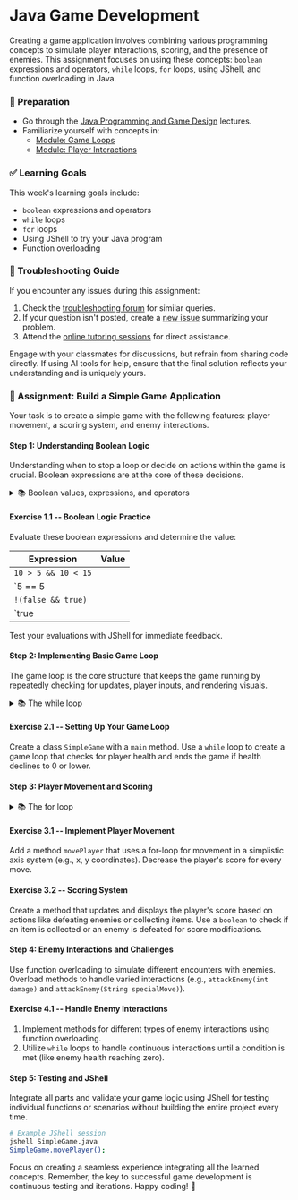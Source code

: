 # Java Game Development

Creating a game application involves combining various programming concepts to simulate player interactions, scoring, and the presence of enemies. This assignment focuses on using these concepts: `boolean` expressions and operators, `while` loops, `for` loops, using JShell, and function overloading in Java.

### 📝 Preparation

- Go through the [Java Programming and Game Design](https://java-game-dev-course.com) lectures.
- Familiarize yourself with concepts in:
  - [Module: Game Loops](https://java-game-dev-course.com/modules/game-loops)
  - [Module: Player Interactions](https://java-game-dev-course.com/modules/player-interaction)

### ✅ Learning Goals

This week's learning goals include:

* `boolean` expressions and operators
* `while` loops
* `for` loops
* Using JShell to try your Java program
* Function overloading

### 🚨 Troubleshooting Guide

If you encounter any issues during this assignment:

1. Check the [troubleshooting forum](https://java-game-dev-course.com/help-forum) for similar queries.
2. If your question isn't posted, create a [new issue](https://java-game-dev-course.com/help-forum/new-issue) summarizing your problem.
3. Attend the [online tutoring sessions](https://java-game-dev-course.com/labs) for direct assistance.

Engage with your classmates for discussions, but refrain from sharing code directly. If using AI tools for help, ensure that the final solution reflects your understanding and is uniquely yours.

### 🎯 Assignment: Build a Simple Game Application

Your task is to create a simple game with the following features: player movement, a scoring system, and enemy interactions.

#### Step 1: Understanding Boolean Logic

Understanding when to stop a loop or decide on actions within the game is crucial. Boolean expressions are at the core of these decisions.

<details>
<summary> 📚 Boolean values, expressions, and operators </summary>

A [boolean value](https://en.wikipedia.org/wiki/Boolean_data_type) is either `true` or `false`. A [boolean expression](https://en.wikipedia.org/wiki/Boolean_expression) evaluates to these values.
```java
boolean isPlayerAlive = true;
boolean enemyNearby = false;
```

Three essential boolean operators in Java are `&&` (Logical AND), `||` (Logical OR), and `!` (Logical NOT).
```java
if (isPlayerAlive && enemyNearby) {
    System.out.println("Prepare for battle!");
}
```
Use parentheses to clarify the order of operations in complex expressions, similar to arithmetic operations.
</details>

#### Exercise 1.1 -- Boolean Logic Practice

Evaluate these boolean expressions and determine the value:

| Expression            | Value   |
|-----------------------|---------|
| `10 > 5 && 10 < 15`   |         |
| `5 == 5 || 5 < 5`     |         |
| `!(false && true)`    |         |
| `true || (false && true)` |    |

Test your evaluations with JShell for immediate feedback.

#### Step 2: Implementing Basic Game Loop

The game loop is the core structure that keeps the game running by repeatedly checking for updates, player inputs, and rendering visuals.

<details>
<summary> 📚 The while loop </summary>

The [while-loop](https://docs.oracle.com/javase/tutorial/java/nutsandbolts/while.html) continuously executes a block of code while a condition is true.
```java
boolean gameRunning = true;
while (gameRunning) {
    // Game logic here
    if (playerHealth <= 0) {
        gameRunning = false;
    }
}
```
</details>

#### Exercise 2.1 -- Setting Up Your Game Loop

Create a class `SimpleGame` with a `main` method. Use a `while` loop to create a game loop that checks for player health and ends the game if health declines to 0 or lower.

#### Step 3: Player Movement and Scoring

<details>
<summary> 📚 The for loop </summary>

A [for-loop](https://docs.oracle.com/javase/tutorial/java/nutsandbolts/for.html) is ideal for iterating over a range of values.
```java
for (int score = 0; score <= 100; score += 10) {
    System.out.println("Current Score: " + score);
}
```
</details>

#### Exercise 3.1 -- Implement Player Movement

Add a method `movePlayer` that uses a for-loop for movement in a simplistic axis system (e.g., x, y coordinates). Decrease the player's score for every move.

#### Exercise 3.2 -- Scoring System

Create a method that updates and displays the player's score based on actions like defeating enemies or collecting items. Use a `boolean` to check if an item is collected or an enemy is defeated for score modifications.

#### Step 4: Enemy Interactions and Challenges

Use function overloading to simulate different encounters with enemies. Overload methods to handle varied interactions (e.g., `attackEnemy(int damage)` and `attackEnemy(String specialMove)`).

#### Exercise 4.1 -- Handle Enemy Interactions

1. Implement methods for different types of enemy interactions using function overloading.
2. Utilize `while` loops to handle continuous interactions until a condition is met (like enemy health reaching zero).

#### Step 5: Testing and JShell

Integrate all parts and validate your game logic using JShell for testing individual functions or scenarios without building the entire project every time.

```bash
# Example JShell session
jshell SimpleGame.java
SimpleGame.movePlayer();
```

Focus on creating a seamless experience integrating all the learned concepts. Remember, the key to successful game development is continuous testing and iterations. Happy coding! 🚀